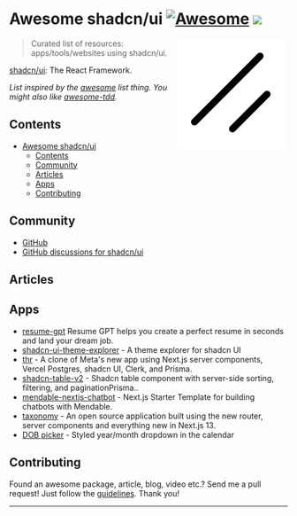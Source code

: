 # Awesome shadcn/ui [![Awesome](https://cdn.rawgit.com/sindresorhus/awesome/d7305f38d29fed78fa85652e3a63e154dd8e8829/media/badge.svg)](https://github.com/sindresorhus/awesome) ![](https://img.shields.io/badge/unicodeveloper-approved-brightgreen.svg)

[<img src="./logo.svg" align="right" width="200">](https://ui.shadcn.com/)

> Curated list of resources:  apps/tools/websites using shadcn/ui.

[shadcn/ui](https://github.com/shadcn/ui): The React Framework.

_List inspired by the [awesome](https://github.com/sindresorhus/awesome) list thing. You might also like [awesome-tdd](https://github.com/unicodeveloper/awesome-tdd)._

## Contents

- [Awesome shadcn/ui ](#awesome-shadcn--)
  - [Contents](#contents)
  - [Community](#community)
  - [Articles](#articles)
  - [Apps](#apps)
  - [Contributing](#contributing)

## Community

- [GitHub](https://github.com/shadcn/ui)
- [GitHub discussions for shadcn/ui](https://github.com/shadcn/ui/discussions)


## Articles


## Apps
- [resume-gpt](https://github.com/nphivu414/resume-gpt) Resume GPT helps you create a perfect resume in seconds and land your dream job.
- [shadcn-ui-theme-explorer](https://github.com/luisFilipePT/shadcn-ui-theme-explorer) - A theme explorer for shadcn UI
- [thr](https://github.com/ishaan1013/thr) - A clone of Meta's new app using Next.js server components, Vercel Postgres, shadcn UI, Clerk, and Prisma.
- [shadcn-table-v2](https://github.com/sadmann7/shadcn-table-v2) - Shadcn table component with server-side sorting, filtering, and paginationPrisma..
- [mendable-nextjs-chatbot](https://github.com/mendableai/mendable-nextjs-chatbot) - Next.js Starter Template for building chatbots with Mendable.
- [taxonomy](https://github.com/shadcn/taxonomy) - An open source application built using the new router, server components and everything new in Next.js 13.
- [DOB picker](https://gist.github.com/tanishqsh/6e5284b36c29c0e2effc6e187c8f911a) - Styled year/month dropdown in the calendar 

## Contributing

Found an awesome package, article, blog, video etc.? Send me a pull request! Just follow the [guidelines](/CONTRIBUTING.md). Thank you!

---


